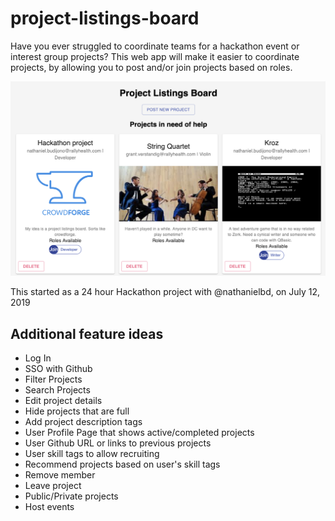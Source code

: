 # project-listings-board

Have you ever struggled to coordinate teams for a hackathon event or interest group projects?
This web app will make it easier to coordinate projects, by allowing you to post and/or join projects based on roles.

![preview](./preview.png)

This started as a 24 hour Hackathon project with @nathanielbd, on July 12, 2019

## Additional feature ideas

- Log In
- SSO with Github
- Filter Projects
- Search Projects
- Edit project details
- Hide projects that are full
- Add project description tags
- User Profile Page that shows active/completed projects
- User Github URL or links to previous projects
- User skill tags to allow recruiting
- Recommend projects based on user's skill tags
- Remove member
- Leave project
- Public/Private projects
- Host events

